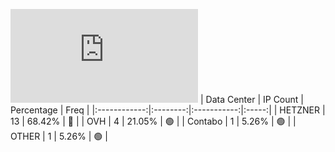 ![Diagramm](https://github.com/obajay/StateSync-snapshots/blob/main/Projects/Dora/1/README.md)
| Data Center | IP Count | Percentage | Freq |
|:------------:|:--------:|:-----------:|:-----:|
| HETZNER | 13 | 68.42% | 🔴 |
| OVH | 4 | 21.05% | 🟢 |
| Contabo | 1 | 5.26% | 🟢 |
| OTHER | 1 | 5.26% | 🟢 |